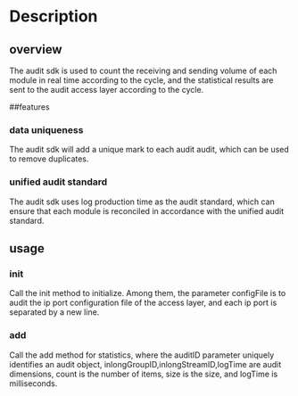 # Description
## overview
The audit sdk is used to count the receiving and sending volume of each module in real time according to the cycle, 
and the statistical results are sent to the audit access layer according to the cycle.

##features
### data uniqueness
The audit sdk will add a unique mark to each audit audit, which can be used to remove duplicates.

### unified audit standard
The audit sdk uses log production time as the audit standard, 
which can ensure that each module is reconciled in accordance with the unified audit standard.

## usage
### init
Call the init method to initialize. Among them, the parameter configFile is to audit the ip port configuration file of the access layer, 
and each ip port is separated by a new line.

### add
Call the add method for statistics, where the auditID parameter uniquely identifies an audit object,
inlongGroupID,inlongStreamID,logTime are audit dimensions, count is the number of items, size is the size, and logTime is milliseconds.